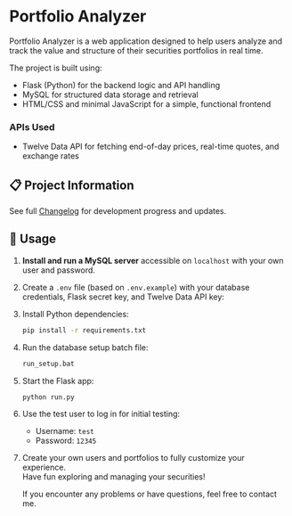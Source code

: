 # Portfolio Analyzer  
Portfolio Analyzer is a web application designed to help users analyze and track the value and structure of their securities portfolios in real time.

The project is built using:

- Flask (Python) for the backend logic and API handling  
- MySQL for structured data storage and retrieval  
- HTML/CSS and minimal JavaScript for a simple, functional frontend  

### APIs Used

- Twelve Data API for fetching end-of-day prices, real-time quotes, and exchange rates

## 📋 Project Information

See full [Changelog](CHANGELOG.md) for development progress and updates.

## 🚀 Usage

1. **Install and run a MySQL server** accessible on `localhost` with your own user and password.

2. Create a `.env` file (based on `.env.example`) with your database credentials, Flask secret key, and Twelve Data API key:

3. Install Python dependencies:

    ```bash
    pip install -r requirements.txt
    ```

4. Run the database setup batch file:

    ```bash
    run_setup.bat
    ```

5. Start the Flask app:

    ```bash
    python run.py
    ```

6. Use the test user to log in for initial testing:

    - Username: `test`  
    - Password: `12345`

7. Create your own users and portfolios to fully customize your experience.  
   Have fun exploring and managing your securities!

   If you encounter any problems or have questions, feel free to contact me.
